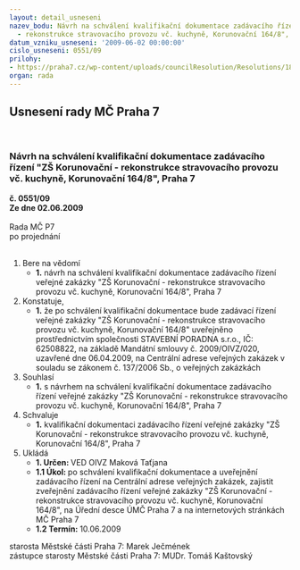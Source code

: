 ```yaml
---
layout: detail_usneseni
nazev_bodu: Návrh na schválení kvalifikační dokumentace zadávacího řízení "ZŠ Korunovační
  - rekonstrukce stravovacího provozu vč. kuchyně, Korunovační 164/8", Praha 7
datum_vzniku_usneseni: '2009-06-02 00:00:00'
cislo_usneseni: 0551/09
prilohy:
- https://praha7.cz/wp-content/uploads/councilResolution/Resolutions/18864/29-is_korunovacni.pdf
organ: rada
---
```

<div id="ucUsn_pList" class="usn">
	<span><h2>Usnesení rady MČ Praha 7 </h2>
<br></span><div class="standBody">
<span><h3>Návrh na schválení kvalifikační dokumentace zadávacího řízení "ZŠ Korunovační - rekonstrukce stravovacího provozu vč. kuchyně, Korunovační 164/8", Praha 7</h3></span><div class="center">
		<strong>č. 0551/09</strong><br>
	</div>
<div class="center">
		<strong>Ze dne 02.06.2009</strong><br><br>
	</div>Rada MČ P7<br> po projednání<br><br><ol>
<li>Bere na vědomí<ul><li>
<strong>1.</strong> návrh na schválení kvalifikační dokumentace zadávacího řízení veřejné zakázky "ZŠ Korunovační - rekonstrukce stravovacího provozu vč. kuchyně, Korunovační 164/8", Praha 7</li></ul>
</li>
<li>Konstatuje,<ul><li>
<strong>1.</strong> že po schválení kvalifikační dokumentace bude zadávací řízení veřejné zakázky "ZŠ Korunovační - rekonstrukce stravovacího provozu vč. kuchyně, Korunovační 164/8" uveřejněno prostřednictvím společnosti STAVEBNÍ PORADNA s.r.o., IČ: 62508822, na základě Mandátní smlouvy č. 2009/OIVZ/020, uzavřené dne 06.04.2009, na Centrální adrese veřejných zakázek v souladu se zákonem č. 137/2006 Sb., o veřejných zakázkách </li></ul>
</li>
<li>Souhlasí<ul><li>
<strong>1.</strong> s návrhem na schválení kvalifikační dokumentace zadávacího řízení veřejné zakázky "ZŠ Korunovační - rekonstrukce stravovacího provozu vč. kuchyně, Korunovační 164/8", Praha 7</li></ul>
</li>
<li>Schvaluje<ul><li>
<strong>1.</strong> kvalifikační dokumentaci zadávacího řízení veřejné zakázky "ZŠ Korunovační - rekonstrukce stravovacího provozu vč. kuchyně, Korunovační 164/8", Praha 7 </li></ul>
</li>
<li>Ukládá<ul>
<li>
<strong>1. Určen: </strong>VED OIVZ Maková Taťjana</li>
<li>
<strong>1.1 Úkol: </strong>po schválení kvalifikační dokumentace a uveřejnění zadávacího řízení na Centrální adrese veřejných zakázek, zajistit zveřejnění zadávacího řízení veřejné zakázky "ZŠ Korunovační - rekonstrukce stravovacího provozu vč. kuchyně, Korunovační 164/8", na Úřední desce ÚMČ Praha 7 a na internetových stránkách MČ Praha 7     </li>
<li>
<strong>1.2 Termín: </strong>10.06.2009</li>
</ul>
</li>
</ol>starosta Městské části Praha 7: Marek Ječmének<br>zástupce starosty Městské části Praha 7: MUDr. Tomáš Kaštovský 
</div>
</div>